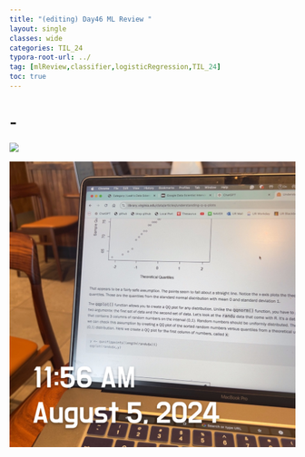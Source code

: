 ```yaml
---
title: "(editing) Day46 ML Review "
layout: single
classes: wide
categories: TIL_24
typora-root-url: ../
tag: [mlReview,classifier,logisticRegression,TIL_24]
toc: true 
---
```


# -

<img src="/blog/images/2024-08-03-TIL24_Day46/IMG_1473.JPG">

![IMG_1473](/images/2024-08-05-TIL24_Day46/IMG_1473.JPG)

<br><br>

